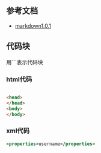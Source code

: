 


## 参考文档

* [markdown1.0.1](https://daringfireball.net/projects/markdown/)

## 代码块

用```表示代码块

### html代码

```html

<head>
</head>
<body>
</body>

```

### xml代码

```xml
<properties>username</properties>
```
